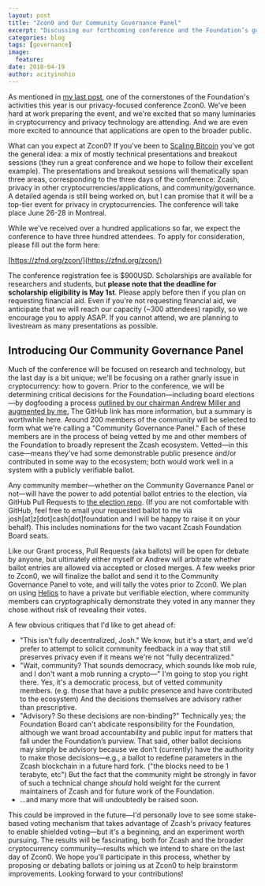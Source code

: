 ```yaml
---
layout: post
title: "Zcon0 and Our Community Governance Panel"
excerpt: "Discussing our forthcoming conference and the Foundation’s governance experiment."
categories: blog
tags: [governance]
image:
  feature: 
date: 2018-04-19
author: acityinohio
---
```


As mentioned in [my last post](https://zfnd.org/blog/exec-director-and-roadmap/), one of the cornerstones of the Foundation's activities this year is our privacy-focused conference Zcon0. We've been hard at work preparing the event, and we're excited that so many luminaries in cryptocurrency and privacy technology are attending. And we are even more excited to announce that applications are open to the broader public.

What can you expect at Zcon0? If you've been to [Scaling Bitcoin](https://scalingbitcoin.org/) you've got the general idea: a mix of mostly technical presentations and breakout sessions (they run a great conference and we hope to follow their excellent example). The presentations and breakout sessions will thematically span three areas, corresponding to the three days of the conference: Zcash, privacy in other cryptocurrencies/applications, and community/governance. A detailed agenda is still being worked on, but I can promise that it will be a top-tier event for privacy in cryptocurrencies. The conference will take place June 26-28 in Montreal.

While we've received over a hundred applications so far, we expect the conference to have three hundred attendees. To apply for consideration, please fill out the form here:

[https://zfnd.org/zcon/](https://zfnd.org/zcon/)

The conference registration fee is $900USD. Scholarships are available for researchers and students, but **please note that the deadline for scholarship eligibility is May 1st**. Please apply before then if you plan on requesting financial aid. Even if you're not requesting financial aid, we anticipate that we will reach our capacity (~300 attendees) rapidly, so we encourage you to apply ASAP. If you cannot attend, we are planning to livestream as many presentations as possible.

## Introducing Our Community Governance Panel

Much of the conference will be focused on research and technology, but the last day is a bit unique; we'll be focusing on a rather gnarly issue in cryptocurrency: how to govern. Prior to the conference, we will be determining critical decisions for the Foundation—including board elections—by dogfooding a process [outlined by our chairman Andrew Miller and augmented by me.](https://github.com/ZcashFoundation/Elections) The GitHub link has more information, but a summary is worthwhile here. Around 200 members of the community will be selected to form what we're calling a "Community Governance Panel." Each of these members are in the process of being vetted by me and other members of the Foundation to broadly represent the Zcash ecosystem. Vetted—in this case—means they’ve had some demonstrable public presence and/or contributed in some way to the ecosystem; both would work well in a system with a publicly verifiable ballot.

Any community member—whether on the Community Governance Panel or not—will have the power to add potential ballot entries to the election, via GitHub Pull Requests to [the election repo](https://github.com/ZcashFoundation/Elections). (If you are not comfortable with GitHub, feel free to email your requested ballot to me via josh[at]z[dot]cash[dot]foundation and I will be happy to raise it on your behalf). This includes nominations for the two vacant Zcash Foundation Board seats.

Like our Grant process, Pull Requests (aka ballots) will be open for debate by anyone, but ultimately either myself or Andrew will arbitrate whether ballot entries are allowed via accepted or closed merges. A few weeks prior to Zcon0, we will finalize the ballot and send it to the Community Governance Panel to vote, and will tally the votes prior to Zcon0. We plan on using [Helios](https://vote.heliosvoting.org/) to have a private but verifiable election, where community members can cryptographically demonstrate they voted in any manner they chose without risk of revealing their votes.

A few obvious critiques that I'd like to get ahead of:

- "This isn't fully decentralized, Josh." We know, but it's a start, and we'd prefer to attempt to solicit community feedback in a way that still preserves privacy even if it means we're not "fully decentralized."
- "Wait, community? That sounds democracy, which sounds like mob rule, and I don't want a mob running a crypto—" I'm going to stop you right there. Yes, it's a democratic process, but of vetted community members. (e.g. those that have a public presence and have contributed to the ecosystem) And the decisions themselves are advisory rather than prescriptive.
- "Advisory? So these decisions are non-binding?" Technically yes; the Foundation Board can't abdicate responsibility for the Foundation, although we want broad accountability and public input for matters that fall under the Foundation’s purview. That said, other ballot decisions may simply be advisory because we don't (currently) have the authority to make those decisions—e.g., a ballot to redefine parameters in the Zcash blockchain in a future hard fork. ("the blocks need to be 1 terabyte, etc") But the fact that the community might be strongly in favor of such a technical change _should_ hold weight for the current maintainers of Zcash and for future work of the Foundation.
- ...and many more that will undoubtedly be raised soon.

This could be improved in the future—I'd personally love to see some stake-based voting mechanism that takes advantage of Zcash's privacy features to enable shielded voting—but it's a beginning, and an experiment worth pursuing. The results will be fascinating, both for Zcash and the broader cryptocurrency community—results which we intend to share on the last day of Zcon0. We hope you'll participate in this process, whether by proposing or debating ballots or joining us at Zcon0 to help brainstorm improvements. Looking forward to your contributions!

